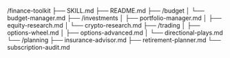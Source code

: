 /finance-toolkit
├── SKILL.md
├── README.md
├── /budget
│   └── budget-manager.md
├── /investments
│   ├── portfolio-manager.md
│   ├── equity-research.md
│   └── crypto-research.md
├── /trading
│   ├── options-wheel.md
│   ├── options-advanced.md
│   └── directional-plays.md
└── /planning
    ├── insurance-advisor.md
    ├── retirement-planner.md
    └── subscription-audit.md
